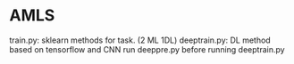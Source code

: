 # AMLS
train.py: sklearn methods for task. (2 ML 1DL)
deeptrain.py: DL method based on tensorflow and CNN
run deeppre.py before running deeptrain.py
